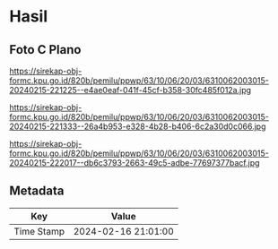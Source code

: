 # Hasil

## Foto C Plano

https://sirekap-obj-formc.kpu.go.id/820b/pemilu/ppwp/63/10/06/20/03/6310062003015-20240215-221225--e4ae0eaf-041f-45cf-b358-30fc485f012a.jpg

https://sirekap-obj-formc.kpu.go.id/820b/pemilu/ppwp/63/10/06/20/03/6310062003015-20240215-221333--26a4b953-e328-4b28-b406-6c2a30d0c066.jpg

https://sirekap-obj-formc.kpu.go.id/820b/pemilu/ppwp/63/10/06/20/03/6310062003015-20240215-222017--db6c3793-2663-49c5-adbe-77697377bacf.jpg


## Metadata

| Key        | Value               |
| ---------- | ------------------- |
| Time Stamp | 2024-02-16 21:01:00 |



